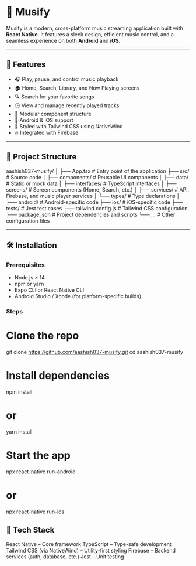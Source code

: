 # 🎵 Musify

Musify is a modern, cross-platform music streaming application built with **React Native**. It features a sleek design, efficient music control, and a seamless experience on both **Android** and **iOS**.

---

## 🚀 Features

- 🎧 Play, pause, and control music playback
- 🏠 Home, Search, Library, and Now Playing screens
- 🔍 Search for your favorite songs
- 🕒 View and manage recently played tracks
- 🧩 Modular component structure
- 📱 Android & iOS support
- 🌈 Styled with Tailwind CSS using NativeWind
- 🔥 Integrated with Firebase

---

## 📂 Project Structure

aashish037-musify/
│
├── App.tsx # Entry point of the application
├── src/ # Source code
│ ├── components/ # Reusable UI components
│ ├── data/ # Static or mock data
│ ├── interfaces/ # TypeScript interfaces
│ ├── screens/ # Screen components (Home, Search, etc.)
│ ├── services/ # API, Firebase, and music player services
│ └── types/ # Type declarations
│
├── android/ # Android-specific code
├── ios/ # iOS-specific code
├── tests/ # Jest test cases
├── tailwind.config.js # Tailwind CSS configuration
├── package.json # Project dependencies and scripts
└── ... # Other configuration files


---

## 🛠️ Installation

### Prerequisites

- Node.js ≥ 14
- npm or yarn
- Expo CLI or React Native CLI
- Android Studio / Xcode (for platform-specific builds)

### Steps

# Clone the repo
git clone https://github.com/aashish037-musify.git
cd aashish037-musify

# Install dependencies
npm install
# or
yarn install

# Start the app
npx react-native run-android
# or
npx react-native run-ios

## 🧬 Tech Stack
React Native – Core framework
TypeScript – Type-safe development
Tailwind CSS (via NativeWind) – Utility-first styling
Firebase – Backend services (auth, database, etc.)
Jest – Unit testing

